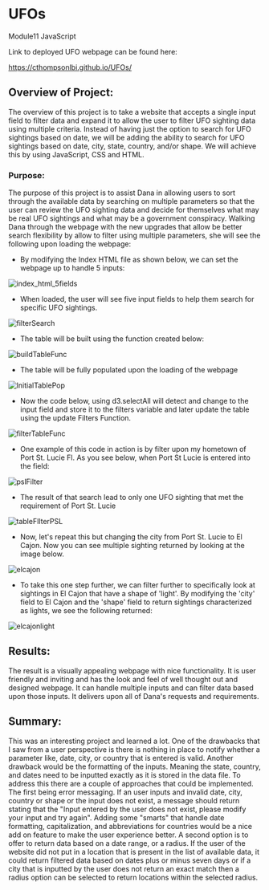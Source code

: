 # UFOs
Module11 JavaScript

Link to deployed UFO webpage can be found here: 

https://cthompsonlbi.github.io/UFOs/

## Overview of Project:
The overview of this project is to take a website that accepts a single input field to filter data and expand it to allow the user to filter UFO sighting data using multiple criteria.  Instead of having just the option to search for UFO sightings based on date, we will be adding the ability to search for UFO sightings based on date, city, state, country, and/or shape.  We will achieve this by using JavaScript, CSS and HTML.
### Purpose:
The purpose of this project is to assist Dana in allowing users to sort through the available data by searching on multiple parameters so that the user can review the UFO sighting data and decide for themselves what may be real UFO sightings and what may be a government conspiracy.  Walking Dana through the webpage with the new upgrades that allow be better search flexibility by allow to filter using multiple parameters, she will see the following upon loading the webpage:

* By modifying the Index HTML file as shown below, we can set the webpage up to handle 5 inputs:

![index_html_5fields](resources/index_html_5fields.png)

* When loaded, the user will see five input fields to help them search for specific UFO sightings.

![filterSearch](resources/filterSearch.png)

* The table will be built using the function created below:

![buildTableFunc](resources/buildTableFunc.png)

* The table will be fully populated upon the loading of the webpage

![InitialTablePop](resources/InitialTablePop.png)

* Now the code below, using d3.selectAll will detect and change to the input field and store it to the filters variable and later update the table using the update Filters Function.

![filterTableFunc](resources/filterTableFunc.png)

* One example of this code in action is by filter upon my hometown of Port St. Lucie Fl.  As you see below, when Port St Lucie is entered into the field:

![pslFilter](resources/pslFilter.png)

* The result of that search lead to only one UFO sighting that met the requirement of Port St. Lucie

![tableFIlterPSL](resources/tableFIlterPSL.png)

* Now, let's repeat this but changing the city from Port St. Lucie to El Cajon. Now you can see multiple sighting returned by looking at the image below.

![elcajon](resources/elcajon.png)

* To take this one step further, we can filter further to specifically look at sightings in El Cajon that have a shape of 'light'.  By modifying the 'city' field to El Cajon and the 'shape' field to return sightings characterized as lights, we see the following returned:

![elcajonlight](resources/elcajonlight.png)

## Results:

The result is a visually appealing webpage with nice functionality.  It is user friendly and inviting and has the look and feel of well thought out and designed webpage.  It can handle multiple inputs and can filter data based upon those inputs.  It delivers upon all of Dana's requests and requirements.

## Summary:
This was an interesting project and learned a lot.  One of the drawbacks that I saw from a user perspective is there is nothing in place to notify whether a parameter like, date, city, or country that is entered is valid.  Another drawback would be the formatting of the inputs.  Meaning the state, country, and dates need to be inputted exactly as it is stored in the data file.  To address this there are a couple of approaches that could be implemented.  The first being error messaging.  If an user inputs and invalid date, city, country or shape or the input does not exist, a message should return stating that the "Input entered by the user does not exist, please modify your input and try again".  Adding some "smarts" that handle date formatting, capitalization, and abbreviations for countries would be a nice add on feature to make the user experience better. A second option is to offer to return data based on a date range, or a radius.  If the user of the website did not put in a location that is present in the list of available data, it could return filtered data based on dates plus or minus seven days or if a city that is inputted by the user does not return an exact match then a radius option can be selected to return locations within the selected radius.
